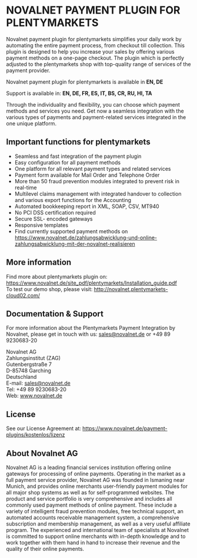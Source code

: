 # NOVALNET PAYMENT PLUGIN FOR PLENTYMARKETS
Novalnet payment plugin for plentymarkets simplifies your daily work by automating the entire payment process, from checkout till collection. This plugin is designed to help you increase your sales by offering various payment methods on a one-page checkout. The plugin which is perfectly adjusted to the plentymarkets shop with top-quality range of services of the payment provider.

Novalnet payment plugin for plentymarkets is available in <b>EN, DE</b>

Support is available in: <b> EN, DE, FR, ES, IT, BS, CR, RU, HI, TA</b>

Through the individuality and flexibility, you can choose which payment methods and services you need. Get now a seamless integration with the various types of payments and payment-related services integrated in the one unique platform.

## Important functions for plentymarkets
* Seamless and fast integration of the payment plugin
* Easy configuration for all payment methods
* One platform for all relevant payment types and related services
* Payment form available for Mail Order and Telephone Order
* More than 50 fraud prevention modules integrated to prevent risk in real-time
* Multilevel claims management with integrated handover to collection and various export functions for the Accounting
* Automated bookkeeping report in XML, SOAP, CSV, MT940
* No PCI DSS certification required
* Secure SSL- encoded gateways
* Responsive templates
* Find currently supported payment methods on https://www.novalnet.de/zahlungsabwicklung-und-online-zahlungsabwicklung-mit-der-novalnet-realisieren

## More information
Find more about plentymarkets plugin on: https://www.novalnet.de/site_pdf/plentymarkets/Installation_guide.pdf<br>
To test our demo shop, please visit: http://novalnet.plentymarkets-cloud02.com/

## Documentation & Support
For more information about the Plentymarkets Payment Integration by Novalnet, please get in touch with us: <a href="mailto:sales@novalnet.de"> sales@novalnet.de </a> or +49 89 9230683-20<br>

Novalnet AG<br>
Zahlungsinstitut (ZAG)<br>
Gutenbergstraße 7<br>
D-85748 Garching<br>
Deutschland<br>
E-mail: sales@novalnet.de<br>
Tel: +49 89 9230683-20<br>
Web: www.novalnet.de

## License
See our License Agreement at: https://www.novalnet.de/payment-plugins/kostenlos/lizenz

## About Novalnet AG
Novalnet AG is a leading financial services institution offering online gateways for processing of online payments. Operating in the market as a full payment service provider, Novalnet AG was founded in Ismaning near Munich, and provides online merchants user-friendly payment modules for all major shop systems as well as for self-programmed websites. The product and service portfolio is very comprehensive and includes all commonly used payment methods of online payment. These include a variety of intelligent fraud prevention modules, free technical support, an automated accounts receivable management system, a comprehensive subscription and membership management, as well as a very useful affiliate program. The experienced and international team of specialists at Novalnet is committed to support online merchants with in-depth knowledge and to work together with them hand in hand to increase their revenue and the quality of their online payments.
